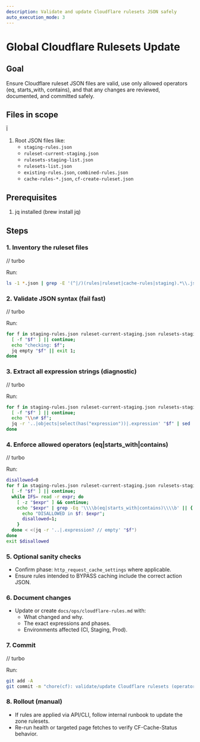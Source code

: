 ```yaml
---
description: Validate and update Cloudflare rulesets JSON safely
auto_execution_mode: 3
---
```


# Global Cloudflare Rulesets Update

## Goal

Ensure Cloudflare ruleset JSON files are valid, use only allowed operators (eq, starts_with, contains), and that any changes are reviewed, documented, and committed safely.

## Files in scope

Ï

1. Root JSON files like:
   - `staging-rules.json`
   - `ruleset-current-staging.json`
   - `rulesets-staging-list.json`
   - `rulesets-list.json`
   - `existing-rules.json`, `combined-rules.json`
   - `cache-rules-*.json`, `cf-create-ruleset.json`

## Prerequisites

1. jq installed (brew install jq)

## Steps

### 1. Inventory the ruleset files

// turbo

Run:

```bash
ls -1 *.json | grep -E '(^|/)(rules|ruleset|cache-rules|staging).*\\.json$' || true

```

### 2. Validate JSON syntax (fail fast)

// turbo

Run:

```bash
for f in staging-rules.json ruleset-current-staging.json rulesets-staging-list.json rulesets-list.json existing-rules.json combined-rules.json cache-rules-*.json cf-create-ruleset.json 2>/dev/null; do
  [ -f "$f" ] || continue;
  echo "checking: $f";
  jq empty "$f" || exit 1;
done

```

### 3. Extract all expression strings (diagnostic)

// turbo

Run:

```bash
for f in staging-rules.json ruleset-current-staging.json rulesets-staging-list.json rulesets-list.json existing-rules.json combined-rules.json cache-rules-*.json cf-create-ruleset.json 2>/dev/null; do
  [ -f "$f" ] || continue;
  echo "\\n# $f";
  jq -r '..|objects|select(has("expression"))|.expression' "$f" | sed 's/^/  expr: /';
done

```

### 4. Enforce allowed operators (eq|starts_with|contains)

// turbo

Run:

```bash
disallowed=0
for f in staging-rules.json ruleset-current-staging.json rulesets-staging-list.json rulesets-list.json existing-rules.json combined-rules.json cache-rules-*.json cf-create-ruleset.json 2>/dev/null; do
  [ -f "$f" ] || continue;
  while IFS= read -r expr; do
    [ -z "$expr" ] && continue;
    echo "$expr" | grep -Eq '\\\\b(eq|starts_with|contains)\\\\b' || {
      echo "DISALLOWED in $f: $expr";
      disallowed=1;
    }
  done < <(jq -r '..|.expression? // empty' "$f")
done
exit $disallowed

```

### 5. Optional sanity checks

- Confirm phase: `http_request_cache_settings` where applicable.
- Ensure rules intended to BYPASS caching include the correct action JSON.

### 6. Document changes

- Update or create `docs/ops/cloudflare-rules.md` with:
  - What changed and why.
  - The exact expressions and phases.
  - Environments affected (CI, Staging, Prod).

### 7. Commit

// turbo

Run:

```bash
git add -A
git commit -m "chore(cf): validate/update Cloudflare rulesets (operators constrained, jq-verified)"

```

### 8. Rollout (manual)

- If rules are applied via API/CLI, follow internal runbook to update the zone rulesets.
- Re-run health or targeted page fetches to verify CF-Cache-Status behavior.
